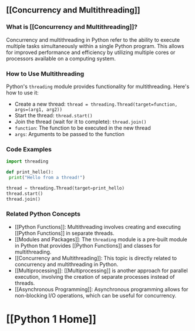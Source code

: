 ## [[Concurrency and Multithreading]]

### What is [[Concurrency and Multithreading]]?
Concurrency and multithreading in Python refer to the ability to execute multiple tasks simultaneously within a single Python program. This allows for improved performance and efficiency by utilizing multiple cores or processors available on a computing system.

### How to Use Multithreading
Python's `threading` module provides functionality for multithreading. Here's how to use it:

- Create a new thread: `thread = threading.Thread(target=function, args=(arg1, arg2))`
- Start the thread: `thread.start()`
- Join the thread (wait for it to complete): `thread.join()`
- `function`: The function to be executed in the new thread
- `args`: Arguments to be passed to the function

### Code Examples
```python
import threading

def print_hello():
 print("Hello from a thread!")

thread = threading.Thread(target=print_hello)
thread.start()
thread.join()
```

### Related Python Concepts

- [[Python Functions]]: Multithreading involves creating and executing [[Python Functions]] in separate threads.
- [[Modules and Packages]]: The `threading` module is a pre-built module in Python that provides [[Python Functions]] and classes for multithreading.
- [[Concurrency and Multithreading]]: This topic is directly related to concurrency and multithreading in Python.
- [[Multiprocessing]]: [[Multiprocessing]] is another approach for parallel execution, involving the creation of separate processes instead of threads.
- [[Asynchronous Programming]]: Asynchronous programming allows for non-blocking I/O operations, which can be useful for concurrency.
# [[Python 1 Home]]
